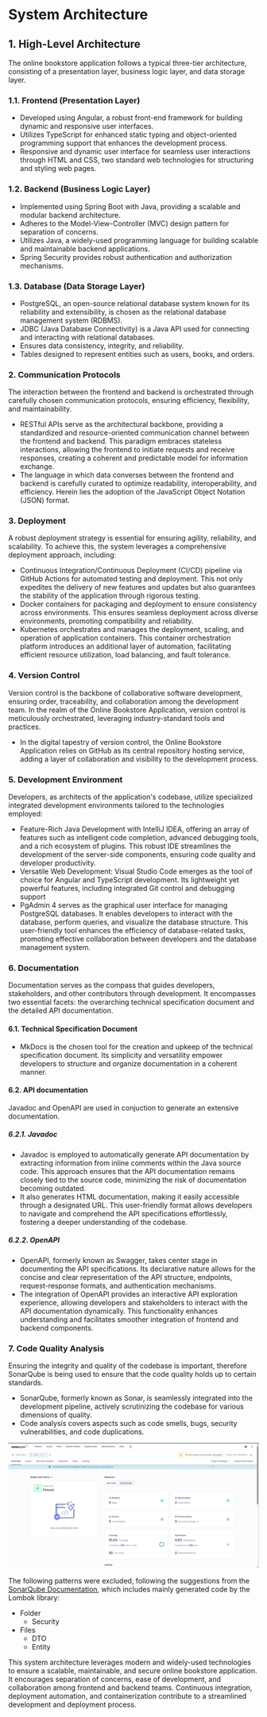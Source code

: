 # System Architecture

## 1. High-Level Architecture

The online bookstore application follows a typical three-tier architecture, consisting of a presentation layer, business logic layer, and data storage layer.

### 1.1. Frontend (Presentation Layer)

- Developed using Angular, a robust front-end framework for building dynamic and responsive user interfaces.
- Utilizes TypeScript for enhanced static typing and object-oriented programming support that enhances the development process.
- Responsive and dynamic user interface for seamless user interactions through HTML and CSS, two standard web technologies for structuring and styling web pages.

### 1.2. Backend (Business Logic Layer)

- Implemented using Spring Boot with Java, providing a scalable and modular backend architecture.
- Adheres to the Model-View-Controller (MVC) design pattern for separation of concerns.
- Utilizes Java, a widely-used programming language for building scalable and maintainable backend applications.
- Spring Security provides robust authentication and authorization mechanisms.

### 1.3. Database (Data Storage Layer)

- PostgreSQL, an open-source relational database system known for its reliability and extensibility, is chosen as the relational database management system (RDBMS).
- JDBC (Java Database Connectivity) is a Java API used for connecting and interacting with relational databases.
- Ensures data consistency, integrity, and reliability.
- Tables designed to represent entities such as users, books, and orders.

### 2. Communication Protocols

The interaction between the frontend and backend is orchestrated through carefully chosen communication protocols, ensuring efficiency, flexibility, and maintainability.

- RESTful APIs serve as the architectural backbone, providing a standardized and resource-oriented communication channel between the frontend and backend. This paradigm embraces stateless interactions, allowing the frontend to initiate requests and receive responses, creating a coherent and predictable model for information exchange.
- The language in which data converses between the frontend and backend is carefully curated to optimize readability, interoperability, and efficiency. Herein lies the adoption of the JavaScript Object Notation (JSON) format.

### 3. Deployment

A robust deployment strategy is essential for ensuring agility, reliability, and scalability. To achieve this, the system leverages a comprehensive deployment approach, including:

- Continuous Integration/Continuous Deployment (CI/CD) pipeline via GitHub Actions for automated testing and deployment. This not only expedites the delivery of new features and updates but also guarantees the stability of the application through rigorous testing.
- Docker containers for packaging and deployment to ensure consistency across environments. This ensures seamless deployment across diverse environments, promoting compatibility and reliability.
- Kubernetes orchestrates and manages the deployment, scaling, and operation of application containers. This container orchestration platform introduces an additional layer of automation, facilitating efficient resource utilization, load balancing, and fault tolerance.

### 4. Version Control

Version control is the backbone of collaborative software development, ensuring order, traceability, and collaboration among the development team. In the realm of the Online Bookstore Application, version control is meticulously orchestrated, leveraging industry-standard tools and practices.

- In the digital tapestry of version control, the Online Bookstore Application relies on GitHub as its central repository hosting service, adding a layer of collaboration and visibility to the development process.

### 5. Development Environment

Developers, as architects of the application's codebase, utilize specialized integrated development environments tailored to the technologies employed:

- Feature-Rich Java Development with IntelliJ IDEA, offering an array of features such as intelligent code completion, advanced debugging tools, and a rich ecosystem of plugins. This robust IDE streamlines the development of the server-side components, ensuring code quality and developer productivity.
- Versatile Web Development: Visual Studio Code emerges as the tool of choice for Angular and TypeScript development. Its lightweight yet powerful features, including integrated Git control and debugging support
- PgAdmin 4 serves as the graphical user interface for managing PostgreSQL databases. It enables developers to interact with the database, perform queries, and visualize the database structure. This user-friendly tool enhances the efficiency of database-related tasks, promoting effective collaboration between developers and the database management system.

### 6. Documentation

Documentation serves as the compass that guides developers, stakeholders, and other contributors through development. It encompasses two essential facets: the overarching technical specification document and the detailed API documentation.

#### 6.1. Technical Specification Document

- MkDocs is the chosen tool for the creation and upkeep of the technical specification document. Its simplicity and versatility empower developers to structure and organize documentation in a coherent manner.

#### 6.2. API documentation

Javadoc and OpenAPI are used in conjuction to generate an extensive documentation.

##### 6.2.1. Javadoc

- Javadoc is employed to automatically generate API documentation by extracting information from inline comments within the Java source code. This approach ensures that the API documentation remains closely tied to the source code, minimizing the risk of documentation becoming outdated.
- It also generates HTML documentation, making it easily accessible through a designated URL. This user-friendly format allows developers to navigate and comprehend the API specifications effortlessly, fostering a deeper understanding of the codebase.

##### 6.2.2. OpenAPI

- OpenAPI, formerly known as Swagger, takes center stage in documenting the API specifications. Its declarative nature allows for the concise and clear representation of the API structure, endpoints, request-response formats, and authentication mechanisms.
- The integration of OpenAPI provides an interactive API exploration experience, allowing developers and stakeholders to interact with the API documentation dynamically. This functionality enhances understanding and facilitates smoother integration of frontend and backend components.

### 7. Code Quality Analysis

Ensuring the integrity and quality of the codebase is important, therefore SonarQube is being used to ensure that the code quality holds up to certain standards.

- SonarQube, formerly known as Sonar, is seamlessly integrated into the development pipeline, actively scrutinizing the codebase for various dimensions of quality.
- Code analysis covers aspects such as code smells, bugs, security vulnerabilities, and code duplications.

![image](./images/sonarqube_analysis.png)

The following patterns were excluded, following the suggestions from the [SonarQube Documentation](https://docs.sonarsource.com/sonarqube/8.9/project-administration/narrowing-the-focus/#patterns), which includes mainly generated code by the Lombok library:

- Folder
    - Security
- Files
    - DTO
    - Entity

This system architecture leverages modern and widely-used technologies to ensure a scalable, maintainable, and secure online bookstore application. It encourages separation of concerns, ease of development, and collaboration among frontend and backend teams. Continuous integration, deployment automation, and containerization contribute to a streamlined development and deployment process.
